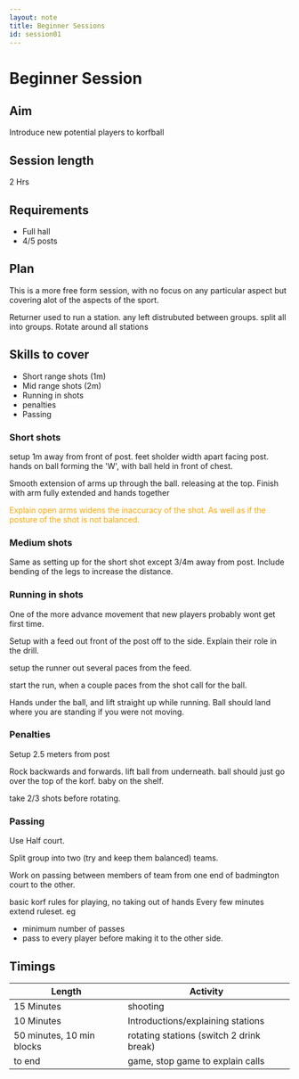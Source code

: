 ```yaml
---
layout: note
title: Beginner Sessions
id: session01
---
```


# Beginner Session

## Aim
Introduce new potential players to korfball

## Session length 
2 Hrs

## Requirements

* Full hall
* 4/5 posts


## Plan
This is a more free form session, with no focus on any particular aspect but covering alot of the aspects of the sport. 

Returner used to run a station. any left distrubuted between groups.
split all into groups. Rotate around all stations

## Skills to cover

* Short range shots (1m)
* Mid range shots (2m)
* Running in shots
* penalties
* Passing 

### Short shots
setup 1m away from front of post. feet sholder width apart facing post. hands on ball forming the 'W', with ball held in front of chest.

Smooth extension of arms up through the ball. releasing at the top. Finish with arm fully extended and hands together

<span style="color:orange">
Explain open arms widens the inaccuracy of the shot. As well as if the posture of the shot is not balanced.
</span>


### Medium shots
Same as setting up for the short shot except 3/4m away from post. Include bending of the legs to increase the distance.

### Running in shots
One of the more advance movement that new players probably wont get first time.

Setup with a feed out front of the post off to the side. Explain their role in the drill.

setup the runner out several paces from the feed. 

start the run, when a couple paces from the shot call for the ball.

Hands under the ball, and lift straight up while running. Ball should land where you are standing if you were not moving.

### Penalties
Setup 2.5 meters from post

Rock backwards and forwards. lift ball from underneath. ball should just go over the top of the korf.
baby on the shelf.

take 2/3 shots before rotating.

### Passing

Use Half court.

Split group into two  (try and keep them balanced) teams.

Work on passing between members of team from one end of badmington court to the other. 
 
basic korf rules for playing, no taking out of hands 
Every few minutes extend ruleset. eg

* minimum number of passes
* pass to every player before making it to the other side.


## Timings
| Length | Activity |
|-------|--------|
| 15 Minutes | shooting |
| 10 Minutes | Introductions/explaining stations |
| 50 minutes, 10 min blocks | rotating stations (switch 2 drink break) |
| to end | game, stop game to explain calls |